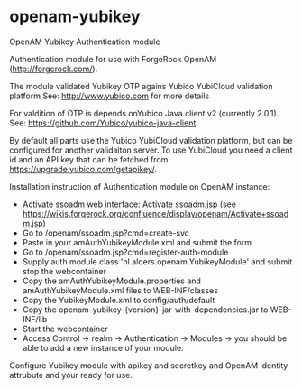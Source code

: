 openam-yubikey
==============

OpenAM Yubikey Authentication module

Authentication module for use with ForgeRock OpenAM (http://forgerock.com/). 

The module validated Yubikey OTP agains Yubico YubiCloud validation platform
See: http://www.yubico.com for more details

For valdition of OTP is depends onYubico Java client v2 (currently 2.0.1). 
See: https://github.com/Yubico/yubico-java-client

By default all parts use the Yubico YubiCloud validation platform, but can
be configured for another validaiton server. To use YubiCloud you need a
client id and an API key that can be fetched from
https://upgrade.yubico.com/getapikey/. 

Installation instruction of Authentication module on OpenAM instance:

* Activate ssoadm web interface: Activate ssoadm.jsp (see https://wikis.forgerock.org/confluence/display/openam/Activate+ssoadm.jsp)
* Go to /openam/ssoadm.jsp?cmd=create-svc
* Paste in your amAuthYubikeyModule.xml and submit the form
* Go to /openam/ssoadm.jsp?cmd=register-auth-module
* Supply auth module class 'nl.alders.openam.YubikeyModule' and submit stop the webcontainer
* Copy the amAuthYubikeyModule.properties and amAuthYubikeyModule.xml files to WEB-INF/classes 
* Copy the YubikeyModule.xml to config/auth/default
* Copy the openam-yubikey-{version}-jar-with-dependencies.jar to WEB-INF/lib
* Start the webcontainer
* Access Control ->  realm ->  Authentication ->  Modules -> you should be able to add a new instance of your module.


Configure Yubikey module with apikey and secretkey and OpenAM identity attrubute and your ready for use.
